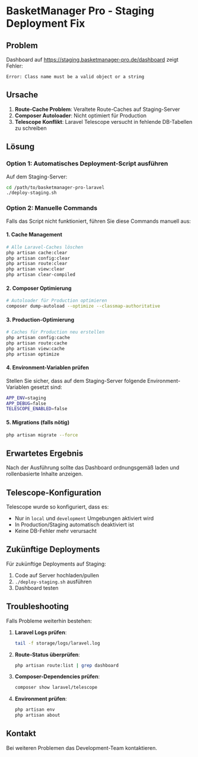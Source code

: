 # BasketManager Pro - Staging Deployment Fix

## Problem
Dashboard auf https://staging.basketmanager-pro.de/dashboard zeigt Fehler:
```
Error: Class name must be a valid object or a string
```

## Ursache
1. **Route-Cache Problem**: Veraltete Route-Caches auf Staging-Server
2. **Composer Autoloader**: Nicht optimiert für Production 
3. **Telescope Konflikt**: Laravel Telescope versucht in fehlende DB-Tabellen zu schreiben

## Lösung

### Option 1: Automatisches Deployment-Script ausführen

Auf dem Staging-Server:
```bash
cd /path/to/basketmanager-pro-laravel
./deploy-staging.sh
```

### Option 2: Manuelle Commands

Falls das Script nicht funktioniert, führen Sie diese Commands manuell aus:

#### 1. Cache Management
```bash
# Alle Laravel-Caches löschen
php artisan cache:clear
php artisan config:clear
php artisan route:clear
php artisan view:clear
php artisan clear-compiled
```

#### 2. Composer Optimierung
```bash
# Autoloader für Production optimieren
composer dump-autoload --optimize --classmap-authoritative
```

#### 3. Production-Optimierung
```bash
# Caches für Production neu erstellen
php artisan config:cache
php artisan route:cache
php artisan view:cache
php artisan optimize
```

#### 4. Environment-Variablen prüfen
Stellen Sie sicher, dass auf dem Staging-Server folgende Environment-Variablen gesetzt sind:

```bash
APP_ENV=staging
APP_DEBUG=false
TELESCOPE_ENABLED=false
```

#### 5. Migrations (falls nötig)
```bash
php artisan migrate --force
```

## Erwartetes Ergebnis

Nach der Ausführung sollte das Dashboard ordnungsgemäß laden und rollenbasierte Inhalte anzeigen.

## Telescope-Konfiguration

Telescope wurde so konfiguriert, dass es:
- Nur in `local` und `development` Umgebungen aktiviert wird
- In Production/Staging automatisch deaktiviert ist
- Keine DB-Fehler mehr verursacht

## Zukünftige Deployments

Für zukünftige Deployments auf Staging:
1. Code auf Server hochladen/pullen
2. `./deploy-staging.sh` ausführen
3. Dashboard testen

## Troubleshooting

Falls Probleme weiterhin bestehen:

1. **Laravel Logs prüfen**:
   ```bash
   tail -f storage/logs/laravel.log
   ```

2. **Route-Status überprüfen**:
   ```bash
   php artisan route:list | grep dashboard
   ```

3. **Composer-Dependencies prüfen**:
   ```bash
   composer show laravel/telescope
   ```

4. **Environment prüfen**:
   ```bash
   php artisan env
   php artisan about
   ```

## Kontakt

Bei weiteren Problemen das Development-Team kontaktieren.